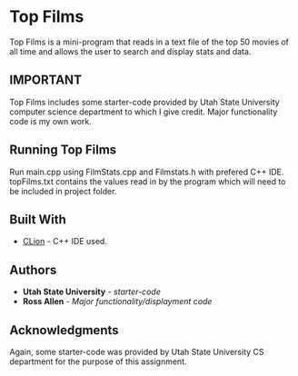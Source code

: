 # Top Films

Top Films is a mini-program that reads in a text file of the top 50 movies of all time and allows the user to search and display stats and data.

## IMPORTANT

Top Films includes some starter-code provided by Utah State University computer science department to which I give credit. Major functionality code is my own work. 

## Running Top Films

Run main.cpp using FilmStats.cpp and Filmstats.h with prefered C++ IDE. topFilms.txt contains the values read in by the program which will need to be included in project folder. 


## Built With

* [CLion](https://www.jetbrains.com/clion/) - C++ IDE used.


## Authors

* **Utah State University** - *starter-code*
* **Ross Allen** - *Major functionality/displayment code*

## Acknowledgments

Again, some starter-code was provided by Utah State University CS department for the purpose of this assignment. 

